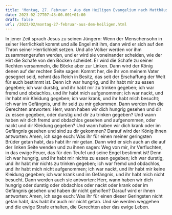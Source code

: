 ```yaml
---
title: 'Montag, 27. Februar : Aus dem Heiligen Evangelium nach Matthäus - Mt 25,31-46.'
date: 2023-02-27T07:43:00.001+01:00
draft: false
url: /2023/02/montag-27-februar-aus-dem-heiligen.html
---
```


In jener Zeit sprach Jesus zu seinen Jüngern: Wenn der Menschensohn in seiner Herrlichkeit kommt und alle Engel mit ihm, dann wird er sich auf den Thron seiner Herrlichkeit setzen. Und alle Völker werden vor ihm zusammengerufen werden, und er wird sie voneinander scheiden, wie der Hirt die Schafe von den Böcken scheidet. Er wird die Schafe zu seiner Rechten versammeln, die Böcke aber zur Linken. Dann wird der König denen auf der rechten Seite sagen: Kommt her, die ihr von meinem Vater gesegnet seid, nehmt das Reich in Besitz, das seit der Erschaffung der Welt für euch bestimmt ist. Denn ich war hungrig, und ihr habt mir zu essen gegeben; ich war durstig, und ihr habt mir zu trinken gegeben; ich war fremd und obdachlos, und ihr habt mich aufgenommen; ich war nackt, und ihr habt mir Kleidung gegeben; ich war krank, und ihr habt mich besucht; ich war im Gefängnis, und ihr seid zu mir gekommen. Dann werden ihm die Gerechten antworten: Herr, wann haben wir dich hungrig gesehen und dir zu essen gegeben, oder durstig und dir zu trinken gegeben? Und wann haben wir dich fremd und obdachlos gesehen und aufgenommen, oder nackt und dir Kleidung gegeben? Und wann haben wir dich krank oder im Gefängnis gesehen und sind zu dir gekommen? Darauf wird der König ihnen antworten: Amen, ich sage euch: Was ihr für einen meiner geringsten Brüder getan habt, das habt ihr mir getan. Dann wird er sich auch an die auf der linken Seite wenden und zu ihnen sagen: Weg von mir, ihr Verfluchten, in das ewige Feuer, das für den Teufel und seine Engel bestimmt ist! Denn ich war hungrig, und ihr habt mir nichts zu essen gegeben; ich war durstig, und ihr habt mir nichts zu trinken gegeben; ich war fremd und obdachlos, und ihr habt mich nicht aufgenommen; ich war nackt, und ihr habt mir keine Kleidung gegeben; ich war krank und im Gefängnis, und ihr habt mich nicht besucht. Dann werden auch sie antworten: Herr, wann haben wir dich hungrig oder durstig oder obdachlos oder nackt oder krank oder im Gefängnis gesehen und haben dir nicht geholfen? Darauf wird er ihnen antworten: Amen, ich sage euch: Was ihr für einen dieser Geringsten nicht getan habt, das habt ihr auch mir nicht getan. Und sie werden weggehen und die ewige Strafe erhalten, die Gerechten aber das ewige Leben.